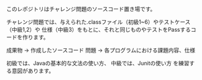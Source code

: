 このレポジトリはチャレンジ問題のソースコード置き場です。

チャレンジ問題では、与えられた.classファイル（初級1~6）やテストケース（中級1,2）や
仕様（中級3）をもとに、それと同じものやテストをPassするコードを作ります。

成果物 -> 作成したソースコード
問題 -> 各プログラムにおける課題内容、仕様

初級では、Javaの基本的な文法の使い方、
中級では、Junitの使い方
を練習する意図があります。


